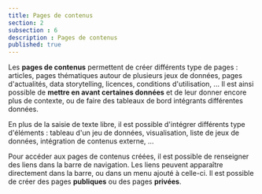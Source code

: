 ```yaml
---
title: Pages de contenus
section: 2
subsection : 6
description : Pages de contenus
published: true
---
```


Les **pages de contenus** permettent de créer différents type de pages : articles, pages thématiques autour de plusieurs jeux de données, pages d'actualités, data storytelling, licences, conditions d'utilisation, ...  Il est ainsi possible de **mettre en avant certaines données** et de leur donner encore plus de contexte, ou de faire des tableaux de bord intégrants différentes données.

En plus de la saisie de texte libre, il est possible d'intégrer différents type d'éléments : tableau d'un jeu de données, visualisation, liste de jeux de données, intégration de contenus externe, ...

Pour accéder aux pages de contenus créées, il est possible de renseigner des liens dans la barre de navigation. Les liens peuvent apparaître directement dans la barre, ou dans un menu ajouté à celle-ci. Il est possible de créer des pages **publiques** ou des pages **privées**.
